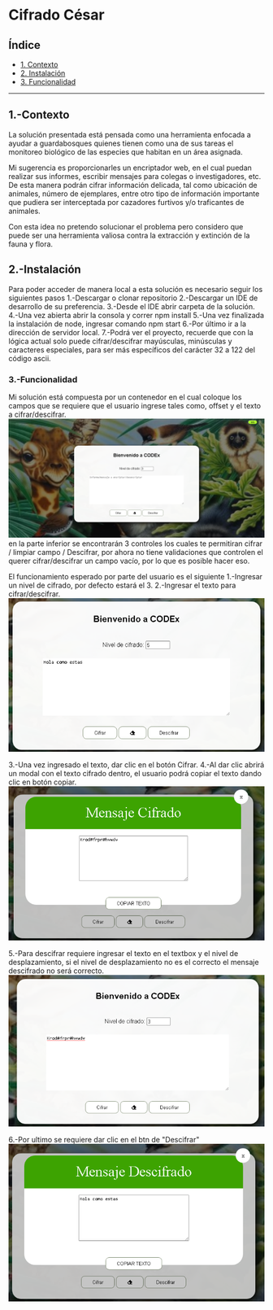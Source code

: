 # Cifrado César
 
## Índice
 
* [1. Contexto](#1-Contexto)
* [2. Instalación](#2-Instalación)
* [3. Funcionalidad](#3-Funcionalidad)
 
***
 
## 1.-Contexto
 
 
La solución presentada está pensada como una herramienta enfocada a ayudar a guardabosques quienes tienen como una de sus tareas el monitoreo biológico de las especies que habitan en un área asignada.
 
Mi sugerencia es proporcionarles un encriptador web, en el cual puedan realizar sus informes, escribir mensajes para colegas o investigadores, etc. De esta manera podrán cifrar información delicada, tal como ubicación de animales, número de ejemplares, entre otro tipo de información importante que pudiera ser interceptada por cazadores furtivos y/o traficantes de animales.
 
Con esta idea no pretendo solucionar el problema pero considero que puede ser una herramienta valiosa contra la extracción y extinción de la fauna y flora.
 
 
## 2.-Instalación
 
Para poder acceder de manera local a esta solución es necesario seguir los siguientes pasos
1.-Descargar o clonar repositorio
2.-Descargar un IDE de desarrollo de su preferencia.
3.-Desde el IDE abrir carpeta de la solución.
4.-Una vez abierta abrir la consola y correr npm install
5.-Una vez finalizada la instalación de node, ingresar comando npm start
6.-Por último ir a la dirección de servidor local.
7.-Podrá ver el proyecto, recuerde que con la lógica actual solo puede cifrar/descifrar mayúsculas, minúsculas y caracteres especiales, para ser más específicos del carácter 32 a 122 del código ascii.
 
 
### 3.-Funcionalidad
 
Mi solución está compuesta por un contenedor en el cual coloque los campos que se requiere que el usuario ingrese tales como, offset y el texto a cifrar/descifrar.
![Image text](https://github.com/FlorJH/CDMX011-cipher/blob/master/docs/assets/principal.png?raw=true)
 en la parte inferior se encontrarán 3 controles los cuales te permitiran cifrar / limpiar campo / Descifrar, por ahora no tiene validaciones que controlen el querer cifrar/descifrar  un campo vacío, por lo que es posible hacer eso.
 
El funcionamiento esperado por parte del usuario es el siguiente
1.-Ingresar un nivel de cifrado, por defecto estará el 3.
2.-Ingresar el texto para cifrar/descifrar.
![Image text](https://github.com/FlorJH/CDMX011-cipher/blob/master/docs/assets/cifrar.png?raw=true)

3.-Una vez ingresado el texto, dar clic en el botón Cifrar.
4.-Al dar clic abrirá un modal con el texto cifrado dentro, el usuario podrá copiar el texto dando clic en botón copiar.
![Image text](https://github.com/FlorJH/CDMX011-cipher/blob/master/docs/assets/cifrado.png?raw=true)

5.-Para descifrar requiere ingresar el texto en el textbox y el nivel de desplazamiento, si el nivel de desplazamiento no es el correcto el mensaje descifrado no será correcto.
![Image text](https://github.com/FlorJH/CDMX011-cipher/blob/master/docs/assets/des.png?raw=true)

6.-Por ultimo se requiere dar clic en el btn de "Descifrar"
![Image text](https://github.com/FlorJH/CDMX011-cipher/blob/master/docs/assets/descifrar.png?raw=true)

